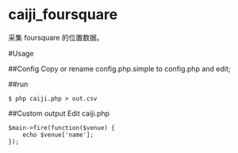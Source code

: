 caiji_foursquare
================

采集 foursquare 的位置数据。

#Usage

##Config
Copy or rename config.php.simple to config.php and edit;

##run
```
$ php caiji.php > out.csv
```

##Custom output
Edit caiji.php
```
$main->fire(function($venue) {
    echo $venue['name'];
});
```
